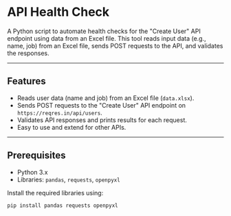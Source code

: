 # API Health Check

A Python script to automate health checks for the "Create User" API endpoint using data from an Excel file. This tool reads input data (e.g., name, job) from an Excel file, sends POST requests to the API, and validates the responses.

---

## Features
- Reads user data (name and job) from an Excel file (`data.xlsx`).
- Sends POST requests to the "Create User" API endpoint on `https://reqres.in/api/users`.
- Validates API responses and prints results for each request.
- Easy to use and extend for other APIs.

---

## Prerequisites
- Python 3.x
- Libraries: `pandas`, `requests`, `openpyxl`

Install the required libraries using:
```bash
pip install pandas requests openpyxl
